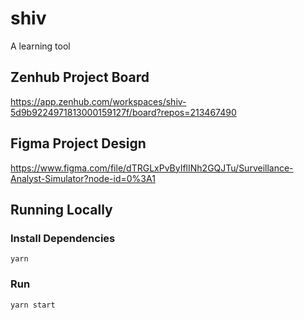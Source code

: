 # shiv
A learning tool

## Zenhub Project Board
https://app.zenhub.com/workspaces/shiv-5d9b9224971813000159127f/board?repos=213467490

## Figma Project Design
https://www.figma.com/file/dTRGLxPvByIflINh2GQJTu/Surveillance-Analyst-Simulator?node-id=0%3A1

## Running Locally

### Install Dependencies
`yarn`

### Run
`yarn start`
